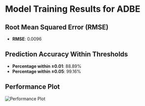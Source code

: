 # Model Training Results for ADBE

## Root Mean Squared Error (RMSE)
- **RMSE**: 0.0096

## Prediction Accuracy Within Thresholds
- **Percentage within ±0.01**: 88.89%
- **Percentage within ±0.05**: 99.16%

## Performance Plot
![Performance Plot](../imgs/ADBE.png)
